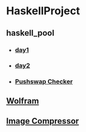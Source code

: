 # HaskellProject

## haskell_pool
- ### [day1](haskell_pool/day1/README.md)
- ### [day2](haskell_pool/day2/README.md)
- ### [Pushswap Checker](haskell_pool/pushswapchecker/REAMDME.md)

## [Wolfram](wolfram/README.md)

## [Image Compressor](image_compressor/README.md)
